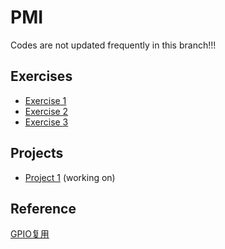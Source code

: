 # PMI
Codes are not updated frequently in this branch!!!
## Exercises

* [Exercise 1](https://github.com/renzhonglu11/PMI/tree/exe_1)
* [Exercise 2](https://github.com/renzhonglu11/PMI/tree/exe_2)
* [Exercise 3](https://github.com/renzhonglu11/PMI/tree/exe_3)

## Projects
* [Project 1](https://github.com/renzhonglu11/PMI/tree/proj_1) (working on)


## Reference
[GPIO复用](https://www.guyuehome.com/38427)

